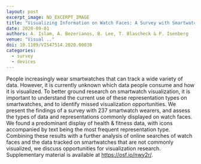 ```yaml
---
layout: post
excerpt_image: NO_EXCERPT_IMAGE
title: "Visualizing Information on Watch Faces: A Survey with Smartwatch Users"
date: 2020-09-01
authors: A. Islam, A. Bezerianos, B. Lee, T. Blascheck & P. Isenberg
venue: "Visual .."
doi: 10.1109/VIS47514.2020.00038
categories:
  - survey
  - devices
---
```

People increasingly wear smartwatches that can track a wide variety of data. However, it is currently unknown which data people consume and how it is visualized. To better ground research on smartwatch visualization, it is important to understand the current use of these representation types on smartwatches, and to identify missed visualization opportunities. We present the findings of a survey with 237 smartwatch wearers, and assess the types of data and representations commonly displayed on watch faces. We found a predominant display of health & fitness data, with icons accompanied by text being the most frequent representation type. Combining these results with a further analysis of online searches of watch faces and the data tracked on smartwatches that are not commonly visualized, we discuss opportunities for visualization research. Supplementary material is available at https://osf.io/nwy2r/.
